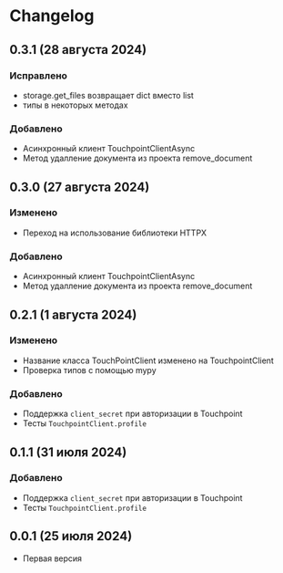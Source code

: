 # Changelog

## 0.3.1 (28 августа 2024)
### Исправлено
- storage.get_files возвращает dict вместо list
- типы в некоторых методах


### Добавлено
- Асинхронный клиент TouchpointClientAsync
- Метод удалление документа из проекта remove_document

## 0.3.0 (27 августа 2024)
### Изменено
- Переход на использование библиотеки HTTPX

### Добавлено
- Асинхронный клиент TouchpointClientAsync
- Метод удалление документа из проекта remove_document


## 0.2.1 (1 августа 2024)
### Изменено
- Название класса TouchPointClient изменено на TouchpointClient
- Проверка типов с помощью mypy

### Добавлено
- Поддержка `client_secret` при авторизации в Touchpoint
- Тесты `TouchpointClient.profile`

## 0.1.1 (31 июля 2024)
### Добавлено
- Поддержка `client_secret` при авторизации в Touchpoint
- Тесты `TouchpointClient.profile`

## 0.0.1 (25 июля 2024)
- Первая версия
